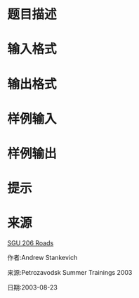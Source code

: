 

# 题目描述



# 输入格式



# 输出格式



# 样例输入



# 样例输出



# 提示



# 来源


<p>
<a href="http://acm.sgu.ru/problem.php?contest=0&amp;problem=206" target="_blank">SGU 206 Roads</a> 
</p>
<p>
作者:Andrew Stankevich
</p>
<p>
来源:Petrozavodsk Summer Trainings 2003
</p>
<p>
日期:2003-08-23
</p>
